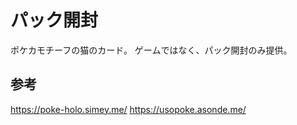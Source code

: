 # パック開封

ポケカモチーフの猫のカード。
ゲームではなく、パック開封のみ提供。

## 参考

https://poke-holo.simey.me/
https://usopoke.asonde.me/